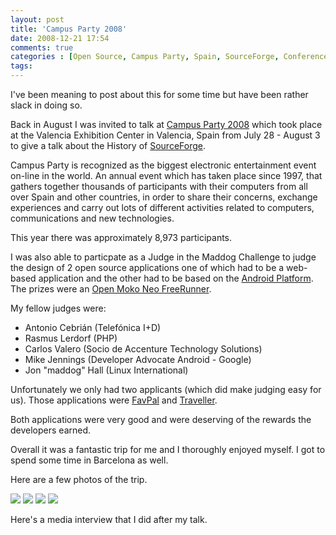 ```yaml
---
layout: post
title: 'Campus Party 2008'
date: 2008-12-21 17:54
comments: true
categories : [Open Source, Campus Party, Spain, SourceForge, Conferences]
tags:
---
```

I've been meaning to post about this for some time but have been rather slack in doing so.

Back in August I was invited to talk at <a href="http://www.campus-party.es/">Campus Party 2008</a> which took place at the Valencia Exhibition Center in Valencia, Spain from July 28 - August 3 to give a talk about the History of <a href="http://sf.net">SourceForge</a>.

Campus Party is recognized as the biggest electronic entertainment event on-line in the world. An annual event which has taken place since 1997, that gathers together thousands of participants with their computers from all over Spain and other countries, in order to share their concerns, exchange experiences and carry out lots of different activities related to computers, communications and new technologies.

This year there was approximately 8,973 participants.

I was also able to particpate as a Judge in the Maddog Challenge to judge the design of 2 open source applications one of which had to be a web-based application and the other had to be based on the <a href="http://code.google.com/android/">Android Platform</a>. The prizes were an <a href="http://www.openmoko.com/product.html">Open Moko Neo FreeRunner</a>. 

My fellow judges were:
<ul>
<li>Antonio Cebrián (Telefónica I+D)
<li>Rasmus Lerdorf (PHP)
<li>Carlos Valero (Socio de Accenture Technology Solutions)
<li>Mike Jennings (Developer Advocate Android - Google)
<li>Jon "maddog" Hall (Linux International)
</ul>

Unfortunately we only had two applicants (which did make judging easy for us). Those applications were <a href="http://hecpeare.net/General/CampusParty2008">FavPal</a> and <a href="http://www.faltantornillos.net/traveller/">Traveller</a>.

Both applications were very good and were deserving of the rewards the developers earned.

Overall it was a fantastic trip for me and I thoroughly enjoyed myself. I got to spend some time in Barcelona as well.

Here are a few photos of the trip.

<a href="/images/spain/DSC_0049.jpg" rel="lightshow[Spain][Schedule Slide]"><img src="/images/spain/DSC_0049-tn.jpg"></a> 
<a href="/images/spain/DSC_0052.jpg" rel="lightshow[Spain][My Talk]"><img src="/images/spain/DSC_0052-tn.jpg"></a>
<a href="/images/spain/DSC_0058.jpg" rel="lightshow[Spain][Camping Area]"><img src="/images/spain/DSC_0058-tn.jpg"></a>
<a href="/images/spain/DSC_0238.jpg" rel="lightshow[Spain][Marcus Hardt, Jon Maddog Hall, me, Luis Ibáñez, Rasmus Lerdorf, Rafa Saez]"><img src="/images/spain/DSC_0238-tn.jpg"></a>

Here's a media interview that I did after my talk.

<object width="425" height="344"><param name="movie" value="http://www.youtube.com/v/kDkCa0fxhHU&hl=en&fs=1"></param><param name="allowFullScreen" value="true"></param><param name="allowscriptaccess" value="always"></param><embed src="http://www.youtube.com/v/kDkCa0fxhHU&hl=en&fs=1" type="application/x-shockwave-flash" allowscriptaccess="always" allowfullscreen="true" width="425" height="344"></embed></object>


